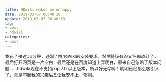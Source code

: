 ```yaml
---
title: HDwiki makes me unhappy
date: 2019-03-07 00:40:18
update: 2019-03-07 00:40:18
tag:
- post
- hdwiki
categories:
- post
---
```


我花了接近30分钟，逐渐了解hdwiki的安装要求，然后将该有的文件都放好了，最后打开网页是一片空白！最后还是在百度知道上弄明白，原来自己忽略了版本问题......hdwiki现在不支持php 7.0 以上版本，所以好无奈啊！明明已经那么吸引人了，真是勾起我的兴趣后又让我安不上，郁闷。